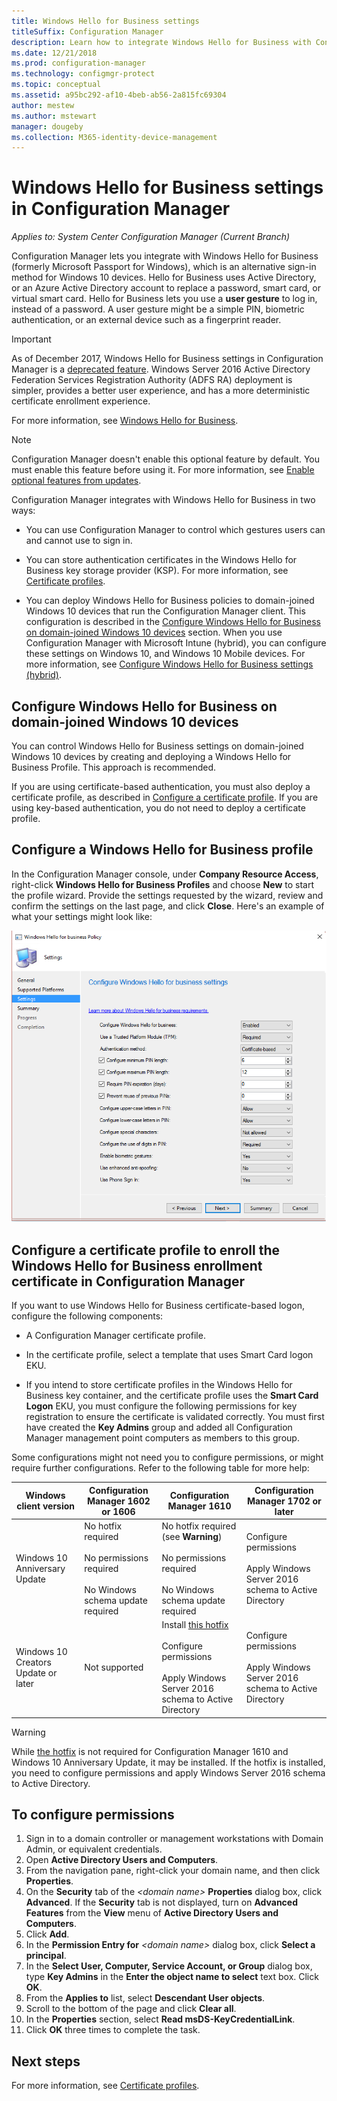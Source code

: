 ```yaml
---
title: Windows Hello for Business settings
titleSuffix: Configuration Manager
description: Learn how to integrate Windows Hello for Business with Configuration Manager.
ms.date: 12/21/2018
ms.prod: configuration-manager
ms.technology: configmgr-protect
ms.topic: conceptual
ms.assetid: a95bc292-af10-4beb-ab56-2a815fc69304
author: mestew
ms.author: mstewart
manager: dougeby
ms.collection: M365-identity-device-management
---
```


# Windows Hello for Business settings in Configuration Manager

*Applies to: System Center Configuration Manager (Current Branch)*

<!--1245704-->
Configuration Manager lets you integrate with Windows Hello for Business (formerly Microsoft Passport for Windows), which is an alternative sign-in method for Windows 10 devices. Hello for Business uses Active Directory, or an Azure Active Directory account to replace a password, smart card, or virtual smart card. Hello for Business lets you use a **user gesture** to log in, instead of a password. A user gesture might be a simple PIN, biometric authentication, or an external device such as a fingerprint reader.


> [!Important]  
> As of December 2017, Windows Hello for Business settings in Configuration Manager is a [deprecated feature](/sccm/core/plan-design/changes/deprecated/removed-and-deprecated-cmfeatures). Windows Server 2016 Active Directory Federation Services Registration Authority (ADFS RA) deployment is simpler, provides a better user experience, and has a more deterministic certificate enrollment experience.  


For more information, see [Windows Hello for Business](https://docs.microsoft.com/windows/access-protection/hello-for-business/hello-identity-verification).


> [!Note]  
> Configuration Manager doesn't enable this optional feature by default. You must enable this feature before using it. For more information, see [Enable optional features from updates](/sccm/core/servers/manage/install-in-console-updates#bkmk_options).<!--505213-->  


Configuration Manager integrates with Windows Hello for Business in two ways:  

- You can use Configuration Manager to control which gestures users can and cannot use to sign in.  

- You can store authentication certificates in the Windows Hello for Business key storage provider (KSP). For more information, see [Certificate profiles](introduction-to-certificate-profiles.md).  

- You can deploy Windows Hello for Business policies to domain-joined Windows 10 devices that run the Configuration Manager client. This configuration is described in the [Configure Windows Hello for Business on domain-joined Windows 10 devices](#configure-windows-hello-for-business-on-domain-joined-windows-10-devices) section. When you use Configuration Manager with Microsoft Intune (hybrid), you can configure these settings on Windows 10, and Windows 10 Mobile devices. For more information, see [Configure Windows Hello for Business settings (hybrid)](/sccm/mdm/deploy-use/windows-hello-for-business-settings).



## Configure Windows Hello for Business on domain-joined Windows 10 devices

You can control Windows Hello for Business settings on domain-joined Windows 10 devices by creating and deploying a Windows Hello for Business Profile. This approach is recommended.


If you are using certificate-based authentication, you must also deploy a certificate profile, as described in [Configure a certificate profile](#configure-a-certificate-profile-to-enroll-the-windows-hello-for-business-enrollment-certificate-in-configuration-manager). If you are using key-based authentication, you do not need to deploy a certificate profile.



## Configure a Windows Hello for Business profile  

In the Configuration Manager console, under **Company Resource Access**, right-click **Windows Hello for Business Profiles** and choose **New** to start the profile wizard. Provide the settings requested by the wizard, review and confirm the settings on the last page, and click **Close**. Here's an example of what your settings might look like:  

![Windows Hello for Business Policy wizard, showing the list of available settings](../media/Hello-for-Business-settings.png)



## Configure a certificate profile to enroll the Windows Hello for Business enrollment certificate in Configuration Manager  

If you want to use Windows Hello for Business certificate-based logon, configure the following components:  

-   A Configuration Manager certificate profile.  

-   In the certificate profile, select a template that uses Smart Card logon EKU.  

-	If you intend to store certificate profiles in the Windows Hello for Business key container, and the certificate profile uses the **Smart Card Logon** EKU, you must configure the following permissions for key registration to ensure the certificate is validated correctly.
You must first have created the **Key Admins** group and added all Configuration Manager management point computers as members to this group.

Some configurations might not need you to configure permissions, or might require further configurations. Refer to the following table for more help:

|Windows client version|Configuration Manager 1602 or 1606|Configuration Manager 1610|Configuration Manager 1702 or later|
|-|-|-|-|
|Windows 10 Anniversary Update|No hotfix required<br><br>No permissions required<br><br>No Windows schema update required|No hotfix required (see **Warning**)<br><br>No permissions required<br><br>No Windows schema update required|Configure permissions<br><br>Apply Windows Server 2016 schema to Active Directory|
|Windows 10 Creators Update or later|Not supported|Install [this hotfix](https://support.microsoft.com/help/4010155/update-rollup-for-system-center-configuration-manager-current-branch-v)<br><br>Configure permissions<br><br>Apply Windows Server 2016 schema to Active Directory|Configure permissions<br><br>Apply Windows Server 2016 schema to Active Directory|

> [!WARNING]
> While [the hotfix](https://support.microsoft.com/help/4010155/update-rollup-for-system-center-configuration-manager-current-branch-v) is not required for Configuration Manager 1610 and Windows 10 Anniversary Update, it may be installed.  If the hotfix is installed, you need to configure permissions and apply Windows Server 2016 schema to Active Directory.

## To configure permissions

1.	Sign in to a domain controller or management workstations with Domain Admin, or equivalent credentials.
2.	Open **Active Directory Users and Computers**.
3.	From the navigation pane, right-click your domain name, and then click **Properties**.
4.	On the **Security** tab of the *\<domain name>* **Properties** dialog box, click **Advanced**. 
If the **Security** tab is not displayed, turn on **Advanced Features** from the **View** menu of **Active Directory Users and Computers**.
5.	Click **Add**.
6.	In the **Permission Entry for** *\<domain name>* dialog box, click **Select a principal**.
7.	In the **Select User, Computer, Service Account, or Group** dialog box, type **Key Admins** in the **Enter the object name to select** text box. Click **OK**.
8.	From the **Applies to** list, select **Descendant User objects**.
9.	Scroll to the bottom of the page and click **Clear all**.
10.	In the **Properties** section, select **Read msDS-KeyCredentialLink**.
11.	Click **OK** three times to complete the task.


## Next steps

For more information, see [Certificate profiles](introduction-to-certificate-profiles.md).  




